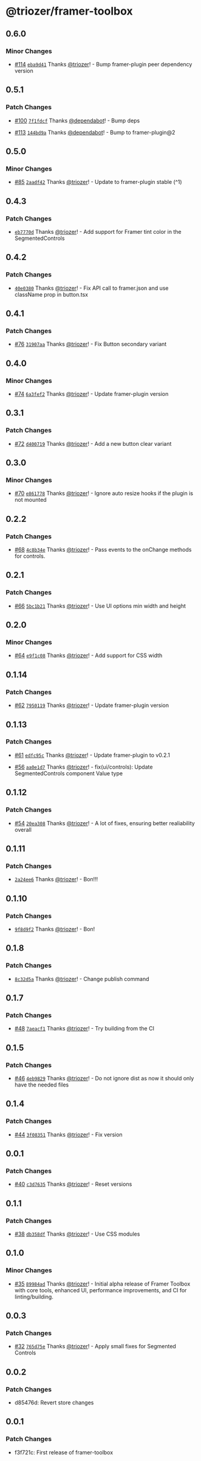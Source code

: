 # @triozer/framer-toolbox

## 0.6.0

### Minor Changes

- [#114](https://github.com/triozer/framer-toolbox/pull/114) [`eba9d41`](https://github.com/triozer/framer-toolbox/commit/eba9d414a59115571b616b958f63ddf7d719b07d) Thanks [@triozer](https://github.com/triozer)! - Bump framer-plugin peer dependency version

## 0.5.1

### Patch Changes

- [#100](https://github.com/triozer/framer-toolbox/pull/100) [`7f1fdcf`](https://github.com/triozer/framer-toolbox/commit/7f1fdcfb32145c64e29c54945286279b68701e7c) Thanks [@dependabot](https://github.com/apps/dependabot)! - Bump deps

- [#113](https://github.com/triozer/framer-toolbox/pull/113) [`144bd9a`](https://github.com/triozer/framer-toolbox/commit/144bd9abc5dac4048307b95005cccf90f809f527) Thanks [@dependabot](https://github.com/apps/dependabot)! - Bump to framer-plugin@2

## 0.5.0

### Minor Changes

- [#85](https://github.com/triozer/framer-toolbox/pull/85) [`2aadf42`](https://github.com/triozer/framer-toolbox/commit/2aadf42da00542e054835ad14fa046d48b4cc5d7) Thanks [@triozer](https://github.com/triozer)! - Update to framer-plugin stable (^1)

## 0.4.3

### Patch Changes

- [`eb7770d`](https://github.com/triozer/framer-toolbox/commit/eb7770d0d940c684f92314654cfff0fa73e87a7c) Thanks [@triozer](https://github.com/triozer)! - Add support for Framer tint color in the SegmentedControls

## 0.4.2

### Patch Changes

- [`40e0380`](https://github.com/triozer/framer-toolbox/commit/40e038001141be3ffdad13581163dcc21d34e71b) Thanks [@triozer](https://github.com/triozer)! - Fix API call to framer.json and use className prop in button.tsx

## 0.4.1

### Patch Changes

- [#76](https://github.com/triozer/framer-toolbox/pull/76) [`31907aa`](https://github.com/triozer/framer-toolbox/commit/31907aa7d3e154ab7d56ad2a4c0bd8eab0e9a734) Thanks [@triozer](https://github.com/triozer)! - Fix Button secondary variant

## 0.4.0

### Minor Changes

- [#74](https://github.com/triozer/framer-toolbox/pull/74) [`6a3fef2`](https://github.com/triozer/framer-toolbox/commit/6a3fef254b35965feb59eccf5320377afa803334) Thanks [@triozer](https://github.com/triozer)! - Update framer-plugin version

## 0.3.1

### Patch Changes

- [#72](https://github.com/triozer/framer-toolbox/pull/72) [`d400719`](https://github.com/triozer/framer-toolbox/commit/d4007190dbbea4564f08be0ebfb2d81161ea47e2) Thanks [@triozer](https://github.com/triozer)! - Add a new button clear variant

## 0.3.0

### Minor Changes

- [#70](https://github.com/triozer/framer-toolbox/pull/70) [`e861778`](https://github.com/triozer/framer-toolbox/commit/e861778822f4a10f7f0f9319d49beecde6f28e2c) Thanks [@triozer](https://github.com/triozer)! - Ignore auto resize hooks if the plugin is not mounted

## 0.2.2

### Patch Changes

- [#68](https://github.com/triozer/framer-toolbox/pull/68) [`4c8b34e`](https://github.com/triozer/framer-toolbox/commit/4c8b34e9ce58c3464181af5457d7c0e54e17ba91) Thanks [@triozer](https://github.com/triozer)! - Pass events to the onChange methods for controls.

## 0.2.1

### Patch Changes

- [#66](https://github.com/triozer/framer-toolbox/pull/66) [`5bc1b21`](https://github.com/triozer/framer-toolbox/commit/5bc1b21760f676263b362741c550472bcac7f7dc) Thanks [@triozer](https://github.com/triozer)! - Use UI options min width and height

## 0.2.0

### Minor Changes

- [#64](https://github.com/triozer/framer-toolbox/pull/64) [`e9f1c08`](https://github.com/triozer/framer-toolbox/commit/e9f1c088781d1271f49c180ccd94b0ed0db54b71) Thanks [@triozer](https://github.com/triozer)! - Add support for CSS width

## 0.1.14

### Patch Changes

- [#62](https://github.com/triozer/framer-toolbox/pull/62) [`7950119`](https://github.com/triozer/framer-toolbox/commit/7950119f5bde3cbbd3b6254e020191a4eb482fc8) Thanks [@triozer](https://github.com/triozer)! - Update framer-plugin version

## 0.1.13

### Patch Changes

- [#61](https://github.com/triozer/framer-toolbox/pull/61) [`edfc95c`](https://github.com/triozer/framer-toolbox/commit/edfc95c9722f89fa3fc27d758aa83c8e28aef341) Thanks [@triozer](https://github.com/triozer)! - Update framer-plugin to v0.2.1

- [#56](https://github.com/triozer/framer-toolbox/pull/56) [`aa0e1d7`](https://github.com/triozer/framer-toolbox/commit/aa0e1d7b2c13d409753698714ae94d6ea8858937) Thanks [@triozer](https://github.com/triozer)! - fix(ui/controls): Update SegmentedControls component Value type

## 0.1.12

### Patch Changes

- [#54](https://github.com/triozer/framer-toolbox/pull/54) [`20ea308`](https://github.com/triozer/framer-toolbox/commit/20ea30820c29830de3aa54b98df878204be78e5f) Thanks [@triozer](https://github.com/triozer)! - A lot of fixes, ensuring better realiability overall

## 0.1.11

### Patch Changes

- [`2a24ee6`](https://github.com/triozer/framer-toolbox/commit/2a24ee686a3a787863d7262c6d0063d4377c6c69) Thanks [@triozer](https://github.com/triozer)! - Bon!!!

## 0.1.10

### Patch Changes

- [`9f8d9f2`](https://github.com/triozer/framer-toolbox/commit/9f8d9f26da6413698a507607157dd2e1dfe1b1d0) Thanks [@triozer](https://github.com/triozer)! - Bon!

## 0.1.8

### Patch Changes

- [`8c32d5a`](https://github.com/triozer/framer-toolbox/commit/8c32d5a71f87e01cb13f9ee73726cc0ba7061880) Thanks [@triozer](https://github.com/triozer)! - Change publish command

## 0.1.7

### Patch Changes

- [#48](https://github.com/triozer/framer-toolbox/pull/48) [`7aeacf1`](https://github.com/triozer/framer-toolbox/commit/7aeacf10f871d898939772e06bcb7d54e242337c) Thanks [@triozer](https://github.com/triozer)! - Try building from the CI

## 0.1.5

### Patch Changes

- [#46](https://github.com/triozer/framer-toolbox/pull/46) [`4eb9829`](https://github.com/triozer/framer-toolbox/commit/4eb982959ef2f16fb8a5c1899db6daa75c566d57) Thanks [@triozer](https://github.com/triozer)! - Do not ignore dist as now it should only have the needed files

## 0.1.4

### Patch Changes

- [#44](https://github.com/triozer/framer-toolbox/pull/44) [`3f08351`](https://github.com/triozer/framer-toolbox/commit/3f08351d2e274ad0570bdadcf05ccd2abc48a764) Thanks [@triozer](https://github.com/triozer)! - Fix version

## 0.0.1

### Patch Changes

- [#40](https://github.com/triozer/framer-toolbox/pull/40) [`c3d7635`](https://github.com/triozer/framer-toolbox/commit/c3d7635df3e1ed0a1586f9f7dff253ff23288093) Thanks [@triozer](https://github.com/triozer)! - Reset versions

## 0.1.1

### Patch Changes

- [#38](https://github.com/triozer/framer-toolbox/pull/38) [`db358df`](https://github.com/triozer/framer-toolbox/commit/db358df320b04099075b91dd3231dde7fab36b5c) Thanks [@triozer](https://github.com/triozer)! - Use CSS modules

## 0.1.0

### Minor Changes

- [#35](https://github.com/triozer/framer-toolbox/pull/35) [`89984ad`](https://github.com/triozer/framer-toolbox/commit/89984adc89755292cbb1274d6d6d8f73da1fe09b) Thanks [@triozer](https://github.com/triozer)! - Initial alpha release of Framer Toolbox with core tools, enhanced UI, performance improvements, and CI for linting/building.

## 0.0.3

### Patch Changes

- [#32](https://github.com/triozer/framer-toolbox/pull/32) [`765d75e`](https://github.com/triozer/framer-toolbox/commit/765d75ed6926db02ed5e16ba514e097ba7cd3799) Thanks [@triozer](https://github.com/triozer)! - Apply small fixes for Segmented Controls

## 0.0.2

### Patch Changes

- d85476d: Revert store changes

## 0.0.1

### Patch Changes

- f3f721c: First release of framer-toolbox
